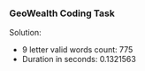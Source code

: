 ### GeoWealth Coding Task

Solution:

- 9 letter valid words count: 775
- Duration in seconds: 0.1321563
